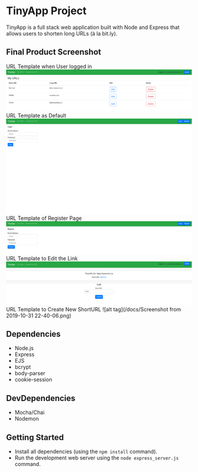 # TinyApp Project

TinyApp is a full stack web application built with Node and Express that allows users to shorten long URLs (à la bit.ly).

## Final Product Screenshot
URL Template when User logged in
![alt tag](docs/urls.png)
URL Template as Default
![alt tag](/docs/login.png)
URL Template of Register Page
![alt tag](/docs/register.png)
URL Template to Edit the Link
![alt tag](/docs/edit.png)
URL Template to Create New ShortURL
![alt tag](/docs/Screenshot from 2019-10-31 22-40-06.png)

## Dependencies

- Node.js
- Express
- EJS
- bcrypt
- body-parser
- cookie-session


## DevDependencies

- Mocha/Chai
- Nodemon

## Getting Started

- Install all dependencies (using the `npm install` command).
- Run the development web server using the `node express_server.js` command.
